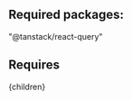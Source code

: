 <!-- ```
UseQuery/
├── index.ts
├── hooks.ts
├── queries.ts
``` -->

## Required packages:

"@tanstack/react-query"

## Requires

<QueryClientProvider client={queryClient}>{children}</QueryClientProvider>
